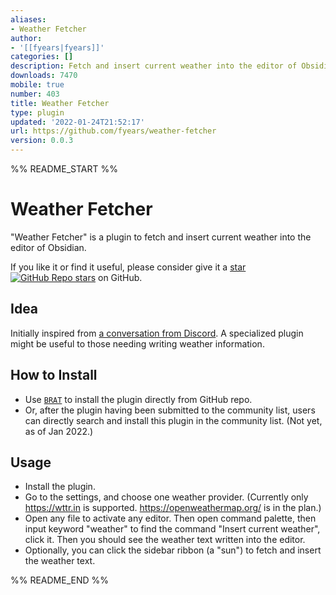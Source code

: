 ```yaml
---
aliases:
- Weather Fetcher
author:
- '[[fyears|fyears]]'
categories: []
description: Fetch and insert current weather into the editor of Obsidian.
downloads: 7470
mobile: true
number: 403
title: Weather Fetcher
type: plugin
updated: '2022-01-24T21:52:17'
url: https://github.com/fyears/weather-fetcher
version: 0.0.3
---
```


%% README_START %%

# Weather Fetcher

"Weather Fetcher" is a plugin to fetch and insert current weather into the editor of Obsidian.

If you like it or find it useful, please consider give it a [star ![GitHub Repo stars](https://img.shields.io/github/stars/fyears/weather-fetcher?style=social)](https://github.com/fyears/remotely-save) on GitHub.

## Idea

Initially inspired from [a conversation from Discord](https://discord.com/channels/686053708261228577/840286238928797736/930637892546609202). A specialized plugin might be useful to those needing writing weather information.

## How to Install

- Use [`BRAT`](https://github.com/TfTHacker/obsidian42-brat) to install the plugin directly from GitHub repo.
- Or, after the plugin having been submitted to the community list, users can directly search and install this plugin in the community list. (Not yet, as of Jan 2022.)

## Usage

- Install the plugin.
- Go to the settings, and choose one weather provider. (Currently only https://wttr.in is supported. https://openweathermap.org/ is in the plan.)
- Open any file to activate any editor. Then open command palette, then input keyword "weather" to find the command "Insert current weather", click it. Then you should see the weather text written into the editor.
- Optionally, you can click the sidebar ribbon (a "sun") to fetch and insert the weather text.


%% README_END %%